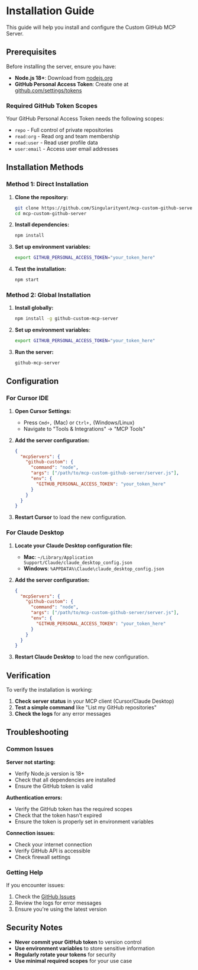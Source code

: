 # Installation Guide

This guide will help you install and configure the Custom GitHub MCP Server.

## Prerequisites

Before installing the server, ensure you have:

- **Node.js 18+**: Download from [nodejs.org](https://nodejs.org/)
- **GitHub Personal Access Token**: Create one at [github.com/settings/tokens](https://github.com/settings/tokens)

### Required GitHub Token Scopes

Your GitHub Personal Access Token needs the following scopes:

- `repo` - Full control of private repositories
- `read:org` - Read org and team membership
- `read:user` - Read user profile data
- `user:email` - Access user email addresses

## Installation Methods

### Method 1: Direct Installation

1. **Clone the repository:**
   ```bash
   git clone https://github.com/Singularityent/mcp-custom-github-server.git
   cd mcp-custom-github-server
   ```

2. **Install dependencies:**
   ```bash
   npm install
   ```

3. **Set up environment variables:**
   ```bash
   export GITHUB_PERSONAL_ACCESS_TOKEN="your_token_here"
   ```

4. **Test the installation:**
   ```bash
   npm start
   ```

### Method 2: Global Installation

1. **Install globally:**
   ```bash
   npm install -g github-custom-mcp-server
   ```

2. **Set up environment variables:**
   ```bash
   export GITHUB_PERSONAL_ACCESS_TOKEN="your_token_here"
   ```

3. **Run the server:**
   ```bash
   github-mcp-server
   ```

## Configuration

### For Cursor IDE

1. **Open Cursor Settings:**
   - Press `Cmd+,` (Mac) or `Ctrl+,` (Windows/Linux)
   - Navigate to "Tools & Integrations" → "MCP Tools"

2. **Add the server configuration:**
   ```json
   {
     "mcpServers": {
       "github-custom": {
         "command": "node",
         "args": ["/path/to/mcp-custom-github-server/server.js"],
         "env": {
           "GITHUB_PERSONAL_ACCESS_TOKEN": "your_token_here"
         }
       }
     }
   }
   ```

3. **Restart Cursor** to load the new configuration.

### For Claude Desktop

1. **Locate your Claude Desktop configuration file:**
   - **Mac**: `~/Library/Application Support/Claude/claude_desktop_config.json`
   - **Windows**: `%APPDATA%\Claude\claude_desktop_config.json`

2. **Add the server configuration:**
   ```json
   {
     "mcpServers": {
       "github-custom": {
         "command": "node",
         "args": ["/path/to/mcp-custom-github-server/server.js"],
         "env": {
           "GITHUB_PERSONAL_ACCESS_TOKEN": "your_token_here"
         }
       }
     }
   }
   ```

3. **Restart Claude Desktop** to load the new configuration.

## Verification

To verify the installation is working:

1. **Check server status** in your MCP client (Cursor/Claude Desktop)
2. **Test a simple command** like "List my GitHub repositories"
3. **Check the logs** for any error messages

## Troubleshooting

### Common Issues

**Server not starting:**
- Verify Node.js version is 18+
- Check that all dependencies are installed
- Ensure the GitHub token is valid

**Authentication errors:**
- Verify the GitHub token has the required scopes
- Check that the token hasn't expired
- Ensure the token is properly set in environment variables

**Connection issues:**
- Check your internet connection
- Verify GitHub API is accessible
- Check firewall settings

### Getting Help

If you encounter issues:

1. Check the [GitHub Issues](https://github.com/Singularityent/mcp-custom-github-server/issues)
2. Review the logs for error messages
3. Ensure you're using the latest version

## Security Notes

- **Never commit your GitHub token** to version control
- **Use environment variables** to store sensitive information
- **Regularly rotate your tokens** for security
- **Use minimal required scopes** for your use case